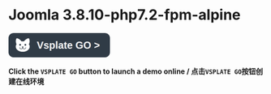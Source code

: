 # Joomla 3.8.10-php7.2-fpm-alpine

<a href="https://www.vsplate.com/?docker-compose=https://github.com/vsplate/dcenvs/joomla/3.8.10-php7.2-fpm-alpine"><img alt="VSPLATE GO" src="https://raw.githubusercontent.com/vsplate/images/master/vsgo_btn.png" width="200px"></a>

**Click the `VSPLATE GO` button to launch a demo online / 点击`VSPLATE GO`按钮创建在线环境**